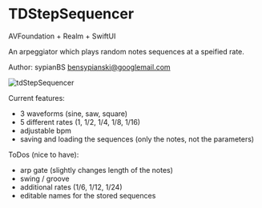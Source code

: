 # TDStepSequencer

AVFoundation + Realm + SwiftUI

An arpeggiator which plays random notes sequences at a speified rate.

Author: sypianBS bensypianski@googlemail.com

![tdStepSequencer](https://user-images.githubusercontent.com/99125193/205133918-e680d628-72ae-4780-97c3-43488c0a0be6.png)


Current features:
- 3 waveforms (sine, saw, square)
- 5 different rates (1, 1/2, 1/4, 1/8, 1/16)
- adjustable bpm
- saving and loading the sequences (only the notes, not the parameters)

ToDos (nice to have):
- arp gate (slightly changes length of the notes) 
- swing / groove
- additional rates (1/6, 1/12, 1/24)
- editable names for the stored sequences
